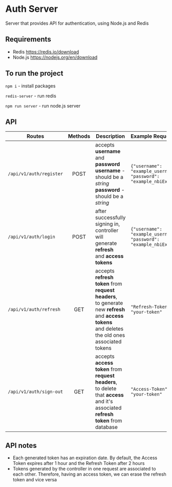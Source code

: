 # Auth Server
Server that provides API for authentication, using Node.js and Redis

## Requirements
 * Redis https://redis.io/download
 * Node.js https://nodejs.org/en/download
 
## To run the project
`npm i` - install packages 

`redis-server` - run redis

`npm run server` - run node.js server

## API
| Routes                    |  Methods        | Description                                                                                                                                                       | Example Request 
| ------------------------- | :-------------: | ----------------------------------------------------------------------------------------------------------------------------------------------------------------- | :------------------------------------------------------------------------- |
| `/api/v1/auth/register`   | POST            | accepts **username** and **password** <br> **username** - should be a *string* <br> **password** - should be a *string*                                           |  `{"username": "example_username",` <br> `"password": "example_nbiEx8Kl"}` |
| `/api/v1/auth/login`      | POST            | after successfully signing in,  <br> controller will generate **refresh**  <br> and **access tokens**                                                                    |  `{"username": "example_username",` <br> `"password": "example_nbiEx8Kl"}` |
| `/api/v1/auth/refresh`    | GET             | accepts **refresh token** from **request headers**, <br> to generate new **refresh** and **access tokens** <br> and deletes the old ones associated tokens        |  `"Refresh-Token", "your-token"`                                           |
| `/api/v1/auth/sign-out`   | GET             | accepts **access token** from **request headers**, <br> to delete that **access** and it's associated <br> **refresh token** from database                        |  `"Access-Token", "your-token"`                                            |

## API notes
* Each generated token has an expiration date. By default, the Access Token expires after 1 hour and the Refresh Token after 2 hours
* Tokens generated by the controller in one request are associated to each other. Therefore, having an access token, we can erase the refresh token and vice versa

